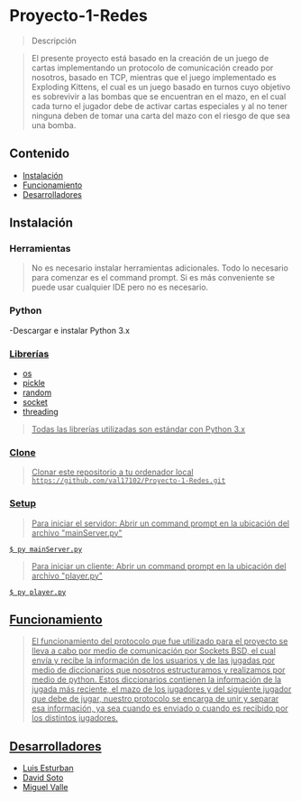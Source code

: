 # Proyecto-1-Redes

> Descripción

> El presente proyecto está basado en la creación de un juego de cartas implementando un protocolo de comunicación creado por nosotros, basado en TCP, mientras que el juego implementado es Exploding Kittens, el cual es un juego basado en turnos cuyo objetivo es sobrevivir a las bombas que se encuentran en el mazo, en el cual cada turno el jugador debe de activar cartas especiales y al no tener ninguna deben de tomar una carta del mazo con el riesgo de que sea una bomba.


## Contenido

- [Instalación](#instalación)
- [Funcionamiento](#funcionamiento)
- [Desarrolladores](#desarrolladores)


## Instalación

### Herramientas

> No es necesario instalar herramientas adicionales. Todo lo necesario para comenzar es el command prompt. Si es más conveniente se puede usar cualquier IDE pero no es necesario.

### Python

-Descargar e instalar Python 3.x

<a href="https://www.python.org/">

### Librerías

- os
- pickle
- random
- socket
- threading

> Todas las librerías utilizadas son estándar con Python 3.x

### Clone

> Clonar este repositorio a tu ordenador local `https://github.com/val17102/Proyecto-1-Redes.git`

### Setup

> Para iniciar el servidor: Abrir un command prompt en la ubicación del archivo "mainServer.py"

```shell
$ py mainServer.py
```
> Para iniciar un cliente: Abrir un command prompt en la ubicación del archivo "player.py"

```shell
$ py player.py
```

## Funcionamiento

> El funcionamiento del protocolo que fue utilizado para el proyecto se lleva a cabo por medio de  comunicación por Sockets BSD, el cual envía y recibe la información de los usuarios y de las jugadas por medio de diccionarios que nosotros estructuramos y realizamos por medio de python. Estos diccionarios contienen la información de la jugada más reciente, el mazo de los jugadores y del siguiente jugador que debe de jugar, nuestro protocolo se encarga de unir y separar esa información, ya sea cuando es enviado o cuando es recibido por los distintos jugadores.

## Desarrolladores

- Luis Esturban
- David Soto
- Miguel Valle
